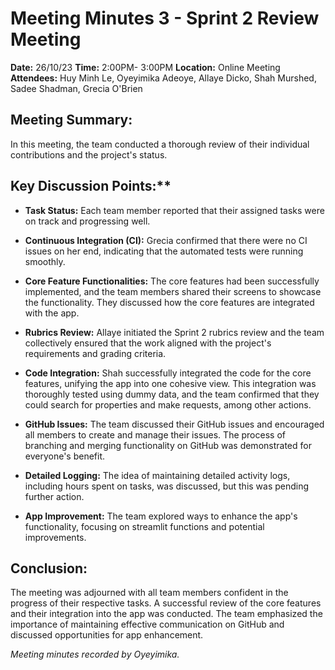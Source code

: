 # Meeting Minutes 3 - Sprint 2 Review Meeting

**Date:** 26/10/23
**Time:** 2:00PM- 3:00PM
**Location:** Online Meeting
**Attendees:** Huy Minh Le, Oyeyimika Adeoye, Allaye Dicko, Shah Murshed, Sadee Shadman, Grecia O'Brien

## Meeting Summary:

In this meeting, the team conducted a thorough review of their individual contributions and the project's status.

## Key Discussion Points:**

- **Task Status:** Each team member reported that their assigned tasks were on track and progressing well.

- **Continuous Integration (CI):** Grecia confirmed that there were no CI issues on her end, indicating that the automated tests were running smoothly.

- **Core Feature Functionalities:** The core features had been successfully implemented, and the team members shared their screens to showcase the functionality. They discussed how the core features are integrated with the app.
  
- **Rubrics Review:** Allaye initiated the Sprint 2 rubrics review and the team collectively ensured that the work aligned with the project's requirements and grading criteria.
  
- **Code Integration:** Shah successfully integrated the code for the core features, unifying the app into one cohesive view. This integration was thoroughly tested using dummy data, and the team confirmed that they could search for properties and make requests, among other actions.

- **GitHub Issues:** The team discussed their GitHub issues and encouraged all members to create and manage their issues. The process of branching and merging functionality on GitHub was demonstrated for everyone's benefit.

- **Detailed Logging:** The idea of maintaining detailed activity logs, including hours spent on tasks, was discussed, but this was pending further action.

- **App Improvement:** The team explored ways to enhance the app's functionality, focusing on streamlit functions and potential improvements.

## Conclusion:

The meeting was adjourned with all team members confident in the progress of their respective tasks. A successful review of the core features and their integration into the app was conducted. The team emphasized the importance of maintaining effective communication on GitHub and discussed opportunities for app enhancement. 

*Meeting minutes recorded by Oyeyimika.*
